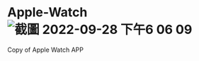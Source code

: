# Apple-Watch![截圖 2022-09-28 下午6 06 09](https://user-images.githubusercontent.com/62841666/192753618-bce810c6-ec9a-4a83-b679-d70994be9298.png)
Copy of Apple Watch APP
